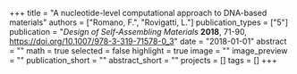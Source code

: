 +++
title = "A nucleotide-level computational approach to DNA-based materials"
authors = ["Romano, F.", "Rovigatti, L."]
publication_types = ["5"]
publication = "*Design of Self-Assembling Materials* **2018**, 71-90, https://doi.org/10.1007/978-3-319-71578-0_3"
date = "2018-01-01"
abstract = ""
math = true
selected = false
highlight = true
image = ""
image_preview = ""
publication_short = ""
abstract_short = ""
projects = []
tags = []
+++
